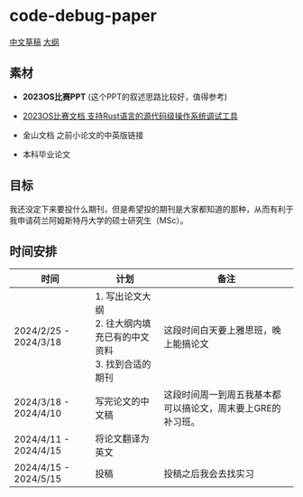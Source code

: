# code-debug-paper

[中文草稿](./cn-draft.md)
[大纲](./outline.md)

## 素材
- **2023OS比赛PPT** (这个PPT的叙述思路比较好，值得参考)

- [2023OS比赛文档 支持Rust语言的源代码级操作系统调试工具](./支持Rust语言的源代码级操作系统调试工具/支持Rust语言的源代码级操作系统调试工具.md)

- 金山文档 之前小论文的中英版链接

- 本科毕业论文

## 目标
我还没定下来要投什么期刊，但是希望投的期刊是大家都知道的那种，从而有利于我申请荷兰阿姆斯特丹大学的硕士研究生（MSc）。



## 时间安排

时间 | 计划 | 备注
----|------|------
2024/2/25 - 2024/3/18 | 1. 写出论文大纲 <br>2. 往大纲内填充已有的中文资料 <br>3. 找到合适的期刊 | 这段时间白天要上雅思班，晚上能搞论文
2024/3/18 - 2024/4/10 | 写完论文的中文稿 | 这段时间周一到周五我基本都可以搞论文，周末要上GRE的补习班。
2024/4/11 - 2024/4/15 | 将论文翻译为英文  | 
2024/4/15 - 2024/5/15 | 投稿 | 投稿之后我会去找实习

